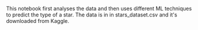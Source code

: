 This notebook first analyses the data and then uses different ML techniques to predict the type of a star.
The data is in in stars_dataset.csv and it's downloaded from Kaggle.
